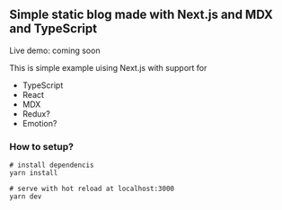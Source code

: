 ## Simple static blog made with Next.js and MDX and TypeScript

Live demo: coming soon

This is simple example uising Next.js with support for

- TypeScript
- React
- MDX
- Redux?
- Emotion?

### How to setup?

```
# install dependencis
yarn install

# serve with hot reload at localhost:3000
yarn dev
```
